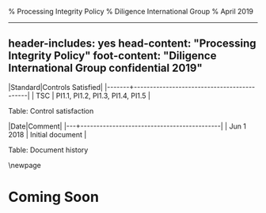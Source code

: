 % Processing Integrity Policy
% Diligence International Group
% April 2019

---
header-includes: yes
head-content: "Processing Integrity Policy"
foot-content: "Diligence International Group confidential 2019"
---

|Standard|Controls Satisfied|
|-------+--------------------------------------------|
| TSC | PI1.1, PI1.2, PI1.3, PI1.4, PI1.5 |

Table: Control satisfaction


|Date|Comment|
|---+--------------------------------------------|
| Jun 1 2018 | Initial document |

Table: Document history


\newpage


# Coming Soon

